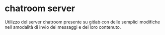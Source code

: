 # chatroom server
Utilizzo del server chatroom presente su gitlab con delle semplici modifiche nell amodalità di invio dei messaggi e del loro contenuto.  
